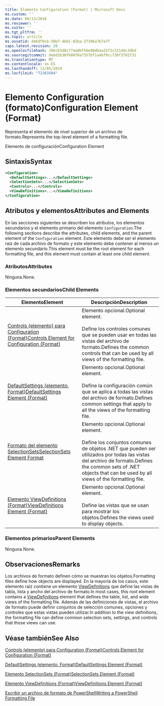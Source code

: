 ```yaml
---
title: Elemento Configuration (Format) | Microsoft Docs
ms.custom: ''
ms.date: 09/13/2016
ms.reviewer: ''
ms.suite: ''
ms.tgt_pltfrm: ''
ms.topic: article
ms.assetid: d46df0cb-50b7-4b81-82ba-37186a7b7a7f
caps.latest.revision: 28
ms.openlocfilehash: 296c63d0c774a0bf56e90dbaa32f2c221d4c3dbd
ms.sourcegitcommit: debd2b38fb8070a7357bf1a4bf9cc736f3702f31
ms.translationtype: MT
ms.contentlocale: es-ES
ms.lasthandoff: 12/05/2019
ms.locfileid: "72363504"
---
```

# <a name="configuration-element-format"></a><span data-ttu-id="62177-102">Elemento Configuration (formato)</span><span class="sxs-lookup"><span data-stu-id="62177-102">Configuration Element (Format)</span></span>

<span data-ttu-id="62177-103">Representa el elemento de nivel superior de un archivo de formato.</span><span class="sxs-lookup"><span data-stu-id="62177-103">Represents the top-level element of a formatting file.</span></span>

<span data-ttu-id="62177-104">Elemento de configuración</span><span class="sxs-lookup"><span data-stu-id="62177-104">Configuration Element</span></span>

## <a name="syntax"></a><span data-ttu-id="62177-105">Sintaxis</span><span class="sxs-lookup"><span data-stu-id="62177-105">Syntax</span></span>

```xml
<Configuration>
  <DefaultSettings>...</DefaultSettings>
  <SelectionSets>...</SelectionSets>
  <Controls>...</Controls>
  <ViewDefinitions>...</ViewDefinitions>
</Configuration>

```

## <a name="attributes-and-elements"></a><span data-ttu-id="62177-106">Atributos y elementos</span><span class="sxs-lookup"><span data-stu-id="62177-106">Attributes and Elements</span></span>

<span data-ttu-id="62177-107">En las secciones siguientes se describen los atributos, los elementos secundarios y el elemento primario del elemento `Configuration`.</span><span class="sxs-lookup"><span data-stu-id="62177-107">The following sections describe the attributes, child elements, and the parent element of the `Configuration` element.</span></span> <span data-ttu-id="62177-108">Este elemento debe ser el elemento raíz de cada archivo de formato y este elemento debe contener al menos un elemento secundario.</span><span class="sxs-lookup"><span data-stu-id="62177-108">This element must be the root element for each formatting file, and this element must contain at least one child element.</span></span>

### <a name="attributes"></a><span data-ttu-id="62177-109">Atributos</span><span class="sxs-lookup"><span data-stu-id="62177-109">Attributes</span></span>

<span data-ttu-id="62177-110">Ninguna.</span><span class="sxs-lookup"><span data-stu-id="62177-110">None.</span></span>

### <a name="child-elements"></a><span data-ttu-id="62177-111">Elementos secundarios</span><span class="sxs-lookup"><span data-stu-id="62177-111">Child Elements</span></span>

|<span data-ttu-id="62177-112">Elemento</span><span class="sxs-lookup"><span data-stu-id="62177-112">Element</span></span>|<span data-ttu-id="62177-113">Descripción</span><span class="sxs-lookup"><span data-stu-id="62177-113">Description</span></span>|
|-------------|-----------------|
|[<span data-ttu-id="62177-114">Controls (elemento) para Configuration (Format)</span><span class="sxs-lookup"><span data-stu-id="62177-114">Controls Element for Configuration (Format)</span></span>](./controls-element-for-configuration-format.md)|<span data-ttu-id="62177-115">Elemento opcional.</span><span class="sxs-lookup"><span data-stu-id="62177-115">Optional element.</span></span><br /><br /> <span data-ttu-id="62177-116">Define los controles comunes que se pueden usar en todas las vistas del archivo de formato.</span><span class="sxs-lookup"><span data-stu-id="62177-116">Defines the common controls that can be used by all views of the formatting file.</span></span>|
|[<span data-ttu-id="62177-117">DefaultSettings (elemento, Format)</span><span class="sxs-lookup"><span data-stu-id="62177-117">DefaultSettings Element (Format)</span></span>](./defaultsettings-element-format.md)|<span data-ttu-id="62177-118">Elemento opcional.</span><span class="sxs-lookup"><span data-stu-id="62177-118">Optional element.</span></span><br /><br /> <span data-ttu-id="62177-119">Define la configuración común que se aplica a todas las vistas del archivo de formato.</span><span class="sxs-lookup"><span data-stu-id="62177-119">Defines common settings that apply to all the views of the formatting file.</span></span>|
|[<span data-ttu-id="62177-120">Formato del elemento SelectionSets</span><span class="sxs-lookup"><span data-stu-id="62177-120">SelectionSets Element Format</span></span>](./selectionsets-element-format.md)|<span data-ttu-id="62177-121">Elemento opcional.</span><span class="sxs-lookup"><span data-stu-id="62177-121">Optional element.</span></span><br /><br /> <span data-ttu-id="62177-122">Define los conjuntos comunes de objetos .NET que pueden ser utilizados por todas las vistas del archivo de formato.</span><span class="sxs-lookup"><span data-stu-id="62177-122">Defines the common sets of .NET objects that can be used by all views of the formatting file.</span></span>|
|[<span data-ttu-id="62177-123">Elemento ViewDefinitions (Format)</span><span class="sxs-lookup"><span data-stu-id="62177-123">ViewDefinitions Element (Format)</span></span>](./viewdefinitions-element-format.md)|<span data-ttu-id="62177-124">Elemento opcional.</span><span class="sxs-lookup"><span data-stu-id="62177-124">Optional element.</span></span><br /><br /> <span data-ttu-id="62177-125">Define las vistas que se usan para mostrar los objetos.</span><span class="sxs-lookup"><span data-stu-id="62177-125">Defines the views used to display objects.</span></span>|

### <a name="parent-elements"></a><span data-ttu-id="62177-126">Elementos primarios</span><span class="sxs-lookup"><span data-stu-id="62177-126">Parent Elements</span></span>

<span data-ttu-id="62177-127">Ninguna.</span><span class="sxs-lookup"><span data-stu-id="62177-127">None.</span></span>

## <a name="remarks"></a><span data-ttu-id="62177-128">Observaciones</span><span class="sxs-lookup"><span data-stu-id="62177-128">Remarks</span></span>

<span data-ttu-id="62177-129">Los archivos de formato definen cómo se muestran los objetos.</span><span class="sxs-lookup"><span data-stu-id="62177-129">Formatting files define how objects are displayed.</span></span> <span data-ttu-id="62177-130">En la mayoría de los casos, este elemento raíz contiene un elemento [ViewDefinitions](./viewdefinitions-element-format.md) que define las vistas de tabla, lista y ancho del archivo de formato.</span><span class="sxs-lookup"><span data-stu-id="62177-130">In most cases, this root element contains a [ViewDefinitions](./viewdefinitions-element-format.md) element that defines the table, list, and wide views of the formatting file.</span></span> <span data-ttu-id="62177-131">Además de las definiciones de vistas, el archivo de formato puede definir conjuntos de selección comunes, opciones y controles que estas vistas pueden utilizar.</span><span class="sxs-lookup"><span data-stu-id="62177-131">In addition to the view definitions, the formatting file can define common selection sets, settings, and controls that those views can use.</span></span>

## <a name="see-also"></a><span data-ttu-id="62177-132">Véase también</span><span class="sxs-lookup"><span data-stu-id="62177-132">See Also</span></span>

[<span data-ttu-id="62177-133">Controls (elemento) para Configuration (Format)</span><span class="sxs-lookup"><span data-stu-id="62177-133">Controls Element for Configuration (Format)</span></span>](./controls-element-for-configuration-format.md)

[<span data-ttu-id="62177-134">DefaultSettings (elemento, Format)</span><span class="sxs-lookup"><span data-stu-id="62177-134">DefaultSettings Element (Format)</span></span>](./defaultsettings-element-format.md)

[<span data-ttu-id="62177-135">Elemento SelectionSets (Format)</span><span class="sxs-lookup"><span data-stu-id="62177-135">SelectionSets Element (Format)</span></span>](./selectionsets-element-format.md)

[<span data-ttu-id="62177-136">Elemento ViewDefinitions (Format)</span><span class="sxs-lookup"><span data-stu-id="62177-136">ViewDefinitions Element (Format)</span></span>](./viewdefinitions-element-format.md)

[<span data-ttu-id="62177-137">Escribir un archivo de formato de PowerShell</span><span class="sxs-lookup"><span data-stu-id="62177-137">Writing a PowerShell Formatting File</span></span>](./writing-a-powershell-formatting-file.md)
